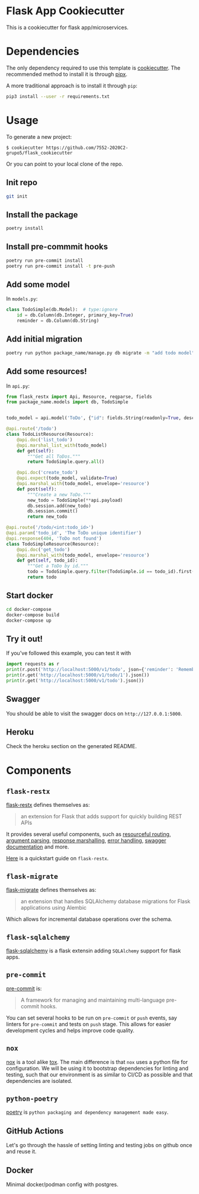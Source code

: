 # Flask App Cookiecutter

This is a cookiecutter for flask app/microservices.

# Dependencies

The only dependency required to use this template is [cookiecutter](https://cookiecutter.readthedocs.io/en/1.7.2/). The recommended method to install it is through [pipx](https://pipxproject.github.io/pipx/installation/).

A more traditional approach is to install it through `pip`:

```bash
pip3 install --user -r requirements.txt
```

# Usage

To generate a new project:
```
$ cookiecutter https://github.com/7552-2020C2-grupo5/flask_cookiecutter
```

Or you can point to your local clone of the repo.

## Init repo
```bash
git init
```

## Install the package
```bash
poetry install
```

## Install pre-commmit hooks
```bash
poetry run pre-commit install
poetry run pre-commit install -t pre-push
```

## Add some model
In `models.py`:

```python
class TodoSimple(db.Model):  # type:ignore 
    id = db.Column(db.Integer, primary_key=True)
    reminder = db.Column(db.String)
```

## Add initial migration
```bash
poetry run python package_name/manage.py db migrate -m "add todo model"
```

## Add some resources!
In `api.py`:

```python
from flask_restx import Api, Resource, reqparse, fields
from package_name.models import db, TodoSimple


todo_model = api.model('ToDo', {"id": fields.String(readonly=True, description="The unique identifier of the task"), "reminder": fields.String(required=True, description="What you want to remember.")})

@api.route('/todo')
class TodoListResource(Resource):
    @api.doc('list_todo')
    @api.marshal_list_with(todo_model)
    def get(self):
        """Get all ToDos."""
        return TodoSimple.query.all()

    @api.doc('create_todo')
    @api.expect(todo_model, validate=True)
    @api.marshal_with(todo_model, envelope='resource')
    def post(self):
        """Create a new ToDo."""
        new_todo = TodoSimple(**api.payload)
        db.session.add(new_todo)
        db.session.commit()
        return new_todo

@api.route('/todo/<int:todo_id>')
@api.param('todo_id', 'The ToDo unique identifier')
@api.response(404, 'ToDo not found')
class TodoSimpleResource(Resource):
    @api.doc('get_todo')
    @api.marshal_with(todo_model, envelope='resource')
    def get(self, todo_id): 
        """Get a ToDo by id."""
        todo = TodoSimple.query.filter(TodoSimple.id == todo_id).first()
        return todo
```

## Start docker
```bash
cd docker-compose
docker-compose build
docker-compose up
```

## Try it out!
If you've followed this example, you can test it with

```python
import requests as r
print(r.post('http://localhost:5000/v1/todo', json={'reminder': 'Remember the eggs'}).json())
print(r.get('http://localhost:5000/v1/todo/1').json())
print(r.get('http://localhost:5000/v1/todo').json())
```

## Swagger
You should be able to visit the swagger docs on `http://127.0.0.1:5000`.

## Heroku
Check the heroku section on the generated README.

# Components

## `flask-restx`
[flask-restx](https://flask-restx.readthedocs.io/en/latest/) defines themselves as:

> an extension for Flask that adds support for quickly building REST APIs

It provides several useful components, such as [resourceful routing](https://flask-restx.readthedocs.io/en/latest/quickstart.html#resourceful-routing), [argument parsing](https://flask-restx.readthedocs.io/en/latest/quickstart.html#argument-parsing), [response marshalling](https://flask-restx.readthedocs.io/en/latest/marshalling.html), [error handling](https://flask-restx.readthedocs.io/en/latest/errors.html), [swagger documentation](https://flask-restx.readthedocs.io/en/latest/swagger.html) and more.

[Here](https://flask-restx.readthedocs.io/en/latest/quickstart.html) is a quickstart guide on `flask-restx`.

## `flask-migrate`
[flask-migrate](https://flask-migrate.readthedocs.io/en/latest/) defines themselves as:

> an extension that handles SQLAlchemy database migrations for Flask applications using Alembic

Which allows for incremental database operations over the schema.

## `flask-sqlalchemy`
[flask-sqlalchemy](https://flask-sqlalchemy.palletsprojects.com/en/2.x/) is a flask extensin adding `SQLAlchemy` support for flask apps.

## `pre-commit`
[pre-commit](https://pre-commit.com) is:

> A framework for managing and maintaining multi-language pre-commit hooks.

You can set several hooks to be run on `pre-commit` or `push` events, say linters for `pre-commit` and tests on `push` stage. This allows for easier development cycles and helps improve code quality.

## `nox`
[nox](https://nox.thea.codes/en/stable/) is a tool alike [tox](https://tox.readthedocs.io/en/latest/). The main difference is that `nox` uses a python file for configuration. We will be using it to bootstrap dependencies for linting and testing, such that our environment is as similar to CI/CD as possible and that dependencies are isolated.

## `python-poetry`
[poetry](https://python-poetry.org) is `python packaging and dependency management made easy`.

## GitHub Actions
Let's go through the hassle of setting linting and testing jobs on github once and reuse it. 

## Docker
Minimal docker/podman config with postgres.



